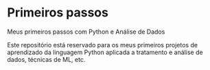 # Primeiros passos
Meus primeiros passos com Python e Análise de Dados

Este repositório está reservado para os meus primeiros projetos de aprendizado da linguagem Python aplicada a tratamento e análise de dados, técnicas de ML, etc.
